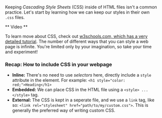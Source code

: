 Keeping _Cascading Style Sheets_ (CSS) inside of HTML files isn't a common practice. Let's start by learning how we can keep our styles in their own `.css` files.

** Video **

To learn move about CSS, check out [w3schools.com, which has a very detailed tutorial](https://www.w3schools.com/css/default.asp). The number of different ways that you can style a web page is infinite. You're limited only by your imagination, so take your time and experiment!

### Recap: How to include CSS in your webpage

* **Inline:** There's no need to use _selectors_ here, directly include a `style` attribute in the element. For example: `<h1 style="color: red;">Heading</h1>`
* **Embedded:** We can place CSS in the HTML file using a `<style> ... </style>` tag.
* **External:** The CSS is kept in a seperate file, and we use a `link` tag, like so: `<link rel="stylesheet" href="path/to/my/custom.css">`. This is generally the preferred way of writing custom CSS.